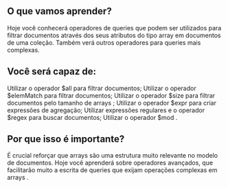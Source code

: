 ## O que vamos aprender?
Hoje você conhecerá operadores de queries que podem ser utilizados para filtrar documentos através dos seus atributos do tipo array em documentos de uma coleção. Também verá outros operadores para queries mais complexas.

## Você será capaz de:
Utilizar o operador $all para filtrar documentos;
Utilizar o operador $elemMatch para filtrar documentos;
Utilizar o operador $size para filtrar documentos pelo tamanho de arrays ;
Utilizar o operador $expr para criar expressões de agregação;
Utilizar expressões regulares e o operador $regex para buscar documentos;
Utilizar o operador $mod .

## Por que isso é importante?
É crucial reforçar que arrays são uma estrutura muito relevante no modelo de documentos.
Hoje você aprenderá sobre operadores avançados, que facilitarão muito a escrita de queries que exijam operações complexas em arrays .

